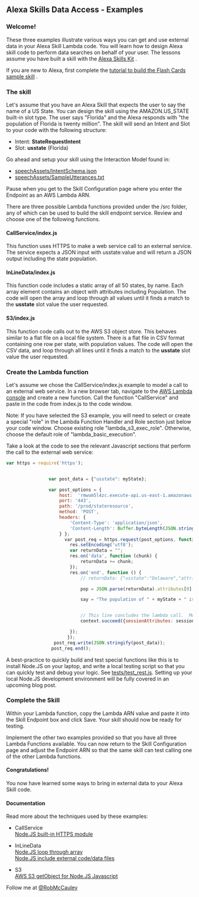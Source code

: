
## Alexa Skills Data Access - Examples

### Welcome!
These three examples illustrate various ways you can get and use external data in your Alexa Skill Lambda code.
You will learn how to design Alexa skill code to perform data searches on behalf of your user.
The lessons assume you have built a skill with the [Alexa Skills Kit](https://developer.amazon.com/ask) .

If you are new to Alexa, first complete the [tutorial to build the Flash Cards sample skill](https://developer.amazon.com/public/community/post/Tx2YNDI2WP6O21S/New-Alexa-Skills-Kit-Template-Step-by-Step-Guide-to-Build-a-Flash-Cards-Skill) .

### The skill
Let's assume that you have an Alexa Skill that expects the user to say the name of a US State.  You can design the skill using the AMAZON.US_STATE built-in slot type.
The user says "Florida" and the Alexa responds with "the population of Florida is twenty million".  The skill will send an Intent and Slot to your code with the following structure:

* Intent: **StateRequestIntent**
* Slot: **usstate**   (Florida)

Go ahead and setup your skill using the Interaction Model found in:
* [speechAssets/IntentSchema.json](./SpeechAssets/IntentSchema.json)
* [speechAssets/SampleUtterances.txt](./SpeechAssets/SampleUtterances.txt)

Pause when you get to the Skill Configuration page where you enter the Endpoint as an AWS Lambda ARN.


There are three possible Lambda functions provided under the /src folder, any of which can be used to build the skill endpoint service.
Review and choose one of the following functions.

#### CallService/index.js

This function uses HTTPS to make a web service call to an external service.  The service expects a JSON input with usstate:value and will return a JSON output including the state population.

#### InLineData/index.js
This function code includes a static array of all 50 states, by name.  Each array element contains an object with attributes including Population.  The code will open the array and loop through all values until it finds a match to the **usstate** slot value the user requested.

#### S3/index.js
This function code calls out to the AWS S3 object store.  This behaves similar to a flat file on a local file system.  There is a flat file in CSV format containing one row per state, with population values. The code will open the CSV data, and loop through all lines until it finds a match to the **usstate** slot value the user requested.

### Create the Lambda function
Let's assume we chose the CallService/index.js example to model a call to an external web service.
In a new browser tab, navigate to the [AWS Lambda console](https://console.aws.amazon.com/lambda/home?region=us-east-1#/) and create a new function.
Call the function "CallService" and paste in the code from index.js to the code window.

Note: If you have selected the S3 example, you will need to select or create a special "role" in the Lambda Function Handler and Role section just below your code window.  Choose existing role "lambda_s3_exec_role". Otherwise, choose the default role of "lambda_basic_execution".


Take a look at the code to see the relevant Javascript sections that perform the call to the external web service:

```javascript
var https = require('https');


                var post_data = {"usstate": myState};  

                var post_options = { 
                    host:  'rmwum5l4zc.execute-api.us-east-1.amazonaws.com', 
                    port: '443', 
                    path: '/prod/stateresource', 
                    method: 'POST', 
                    headers: { 
                        'Content-Type': 'application/json', 
                        'Content-Length': Buffer.byteLength(JSON.stringify(post_data)) 
                    } };
                      var post_req = https.request(post_options, function(res) { 
                        res.setEncoding('utf8'); 
                        var returnData = ""; 
                        res.on('data', function (chunk) { 
                            returnData += chunk; 
                        }); 
                        res.on('end', function () {
                            // returnData: {"usstate":"Delaware","attributes":[{"population":900000},{"rank":45}]}

                            pop = JSON.parse(returnData).attributes[0].population;

                            say = "The population of " + myState + " is " + pop;


                            // This line concludes the lambda call.  Move this line to within any asynchronous callbacks that return and use data.
                            context.succeed({sessionAttributes: sessionAttributes, response: buildSpeechletResponse(say, shouldEndSession) });

                        }); 
                       });
                  post_req.write(JSON.stringify(post_data));
                 post_req.end();
```

A best-practice to quickly build and test special functions like this is to install Node.JS on your laptop, and write a local testing script so that you can quickly test and debug your logic.
See [tests/test_rest.js](./tests/test_rest.js).  Setting up your local Node.JS development environment will be fully covered in an upcoming blog post.

### Complete the Skill

Within your Lambda function, copy the Lambda ARN value and paste it into the Skill Endpoint box and click Save.  Your skill should now be ready for testing.

Implement the other two examples provided so that you have all three Lambda Functions available.  You can now return to the Skill Configuration page and adjust the Endpoint ARN so that the same skill can test calling one of the other Lambda functions.


#### Congratulations!
You now have learned some ways to bring in external data to your Alexa Skill code.

#### Documentation
Read more about the techniques used by these examples:

* CallService<br/>
[Node.JS built-in HTTPS module](https://nodejs.org/api/https.html)

* InLineData<br/>
[Node.JS loop through array](http://stackoverflow.com/questions/3010840/loop-through-an-array-in-javascript)<br/>
[Node.JS include external code/data files](https://nodejs.org/api/modules.html#modules_file_modules)

* S3<br/>
[AWS S3 getObject for Node.JS Javascript](http://docs.aws.amazon.com/AWSJavaScriptSDK/latest/AWS/S3.html#getObject-property)




Follow me at [@RobMcCauley](https://twitter.com/robmccauley)

